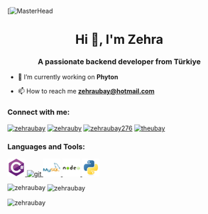 [![MasterHead](http:https://raw.githubusercontent.com/devSouvik/devSouvik/master/gif3.gif)
<h1 align="center">Hi 👋, I'm Zehra</h1>
<h3 align="center">A passionate backend developer from Türkiye</h3>

- 🔭 I’m currently working on **Phyton**

- 📫 How to reach me **zehraubay@hotmail.com**

<h3 align="left">Connect with me:</h3>
<p align="left">
<a href="https://linkedin.com/in/zehraubay" target="blank"><img align="center" src="https://raw.githubusercontent.com/rahuldkjain/github-profile-readme-generator/master/src/images/icons/Social/linked-in-alt.svg" alt="zehraubay" height="30" width="40" /></a>
<a href="https://instagram.com/zehrauby" target="blank"><img align="center" src="https://raw.githubusercontent.com/rahuldkjain/github-profile-readme-generator/master/src/images/icons/Social/instagram.svg" alt="zehrauby" height="30" width="40" /></a>
<a href="https://www.hackerrank.com/zehraubay276" target="blank"><img align="center" src="https://raw.githubusercontent.com/rahuldkjain/github-profile-readme-generator/master/src/images/icons/Social/hackerrank.svg" alt="zehraubay276" height="30" width="40" /></a>
<a href="https://discord.gg/theubay" target="blank"><img align="center" src="https://raw.githubusercontent.com/rahuldkjain/github-profile-readme-generator/master/src/images/icons/Social/discord.svg" alt="theubay" height="30" width="40" /></a>
</p>

<h3 align="left">Languages and Tools:</h3>
<p align="left"> <a href="https://www.w3schools.com/cs/" target="_blank" rel="noreferrer"> <img src="https://raw.githubusercontent.com/devicons/devicon/master/icons/csharp/csharp-original.svg" alt="csharp" width="40" height="40"/> </a> <a href="https://git-scm.com/" target="_blank" rel="noreferrer"> <img src="https://www.vectorlogo.zone/logos/git-scm/git-scm-icon.svg" alt="git" width="40" height="40"/> </a> <a href="https://www.mysql.com/" target="_blank" rel="noreferrer"> <img src="https://raw.githubusercontent.com/devicons/devicon/master/icons/mysql/mysql-original-wordmark.svg" alt="mysql" width="40" height="40"/> </a> <a href="https://nodejs.org" target="_blank" rel="noreferrer"> <img src="https://raw.githubusercontent.com/devicons/devicon/master/icons/nodejs/nodejs-original-wordmark.svg" alt="nodejs" width="40" height="40"/> </a> <a href="https://www.python.org" target="_blank" rel="noreferrer"> <img src="https://raw.githubusercontent.com/devicons/devicon/master/icons/python/python-original.svg" alt="python" width="40" height="40"/> </a> </p>

<p><img align="left" src="https://github-readme-stats.vercel.app/api/top-langs?username=zehraubay&show_icons=true&locale=en&layout=compact" alt="zehraubay" /></p>

<p>&nbsp;<img align="center" src="https://github-readme-stats.vercel.app/api?username=zehraubay&show_icons=true&locale=en" alt="zehraubay" /></p>

<p><img align="center" src="https://github-readme-streak-stats.herokuapp.com/?user=zehraubay&" alt="zehraubay" /></p>
